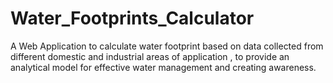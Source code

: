 # Water_Footprints_Calculator
A Web Application to calculate water footprint based on data collected from different domestic and industrial areas of application , to provide an analytical model for effective water management and creating awareness.
